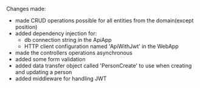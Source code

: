Changes made:

- made CRUD operations possible for all entities from the domain(except position)
- added dependency injection for:
	* db connection string in the ApiApp
	* HTTP client configuration named 'ApiWithJwt' in the WebApp
- made the controllers operations asynchronous
- added some form validation
- added data transfer object called 'PersonCreate' to use when creating and updating a person
- added middleware for handling JWT
